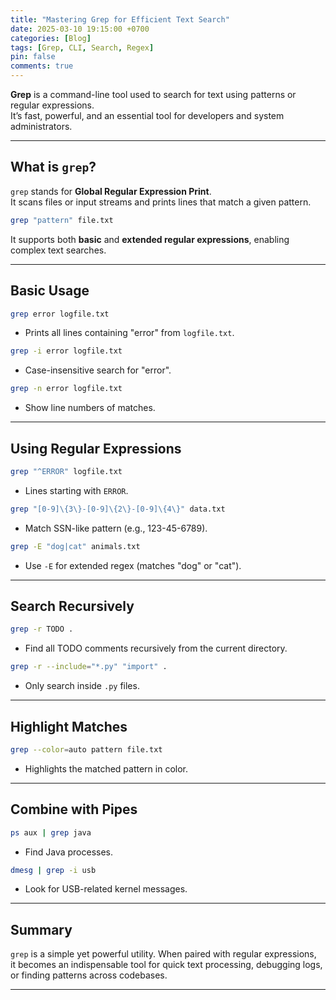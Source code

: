 ```yaml
---
title: "Mastering Grep for Efficient Text Search"
date: 2025-03-10 19:15:00 +0700
categories: [Blog]
tags: [Grep, CLI, Search, Regex]
pin: false
comments: true
---
```


**Grep** is a command-line tool used to search for text using patterns or regular expressions.  
It’s fast, powerful, and an essential tool for developers and system administrators.

---

## What is `grep`?

`grep` stands for **Global Regular Expression Print**.  
It scans files or input streams and prints lines that match a given pattern.

```bash
grep "pattern" file.txt
```

It supports both **basic** and **extended regular expressions**, enabling complex text searches.

---

## Basic Usage

```bash
grep error logfile.txt
```

- Prints all lines containing "error" from `logfile.txt`.

```bash
grep -i error logfile.txt
```

- Case-insensitive search for "error".

```bash
grep -n error logfile.txt
```

- Show line numbers of matches.

---

## Using Regular Expressions

```bash
grep "^ERROR" logfile.txt
```

- Lines starting with `ERROR`.

```bash
grep "[0-9]\{3\}-[0-9]\{2\}-[0-9]\{4\}" data.txt
```

- Match SSN-like pattern (e.g., 123-45-6789).

```bash
grep -E "dog|cat" animals.txt
```

- Use `-E` for extended regex (matches "dog" or "cat").

---

## Search Recursively

```bash
grep -r TODO .
```

- Find all TODO comments recursively from the current directory.

```bash
grep -r --include="*.py" "import" .
```

- Only search inside `.py` files.

---

## Highlight Matches

```bash
grep --color=auto pattern file.txt
```

- Highlights the matched pattern in color.

---

## Combine with Pipes

```bash
ps aux | grep java
```

- Find Java processes.

```bash
dmesg | grep -i usb
```

- Look for USB-related kernel messages.

---

## Summary

`grep` is a simple yet powerful utility. When paired with regular expressions,  
it becomes an indispensable tool for quick text processing, debugging logs, or finding patterns across codebases.

---
